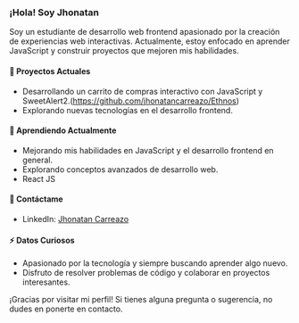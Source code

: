 ### ¡Hola! Soy Jhonatan 

Soy un estudiante de desarrollo web frontend apasionado por la creación de experiencias web interactivas. Actualmente, estoy enfocado en aprender JavaScript y construir proyectos que mejoren mis habilidades.

#### 🔭 Proyectos Actuales 

- Desarrollando un carrito de compras interactivo con JavaScript y SweetAlert2.(https://github.com/jhonatancarreazo/Ethnos)
- Explorando nuevas tecnologías en el desarrollo frontend.

#### 🌱 Aprendiendo Actualmente

- Mejorando mis habilidades en JavaScript y el desarrollo frontend en general.
- Explorando conceptos avanzados de desarrollo web.
- React JS

#### 💬 Contáctame

- LinkedIn: [Jhonatan Carreazo](https://www.linkedin.com/in/jhonatancarreazo/)

#### ⚡ Datos Curiosos

- Apasionado por la tecnología y siempre buscando aprender algo nuevo.
- Disfruto de resolver problemas de código y colaborar en proyectos interesantes.

¡Gracias por visitar mi perfil! Si tienes alguna pregunta o sugerencia, no dudes en ponerte en contacto.
